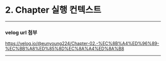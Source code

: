 # 2. Chapter 실행 컨텍스트
---

### velog url 첨부

https://velog.io/@eunyoung224/Chapter-02.-%EC%8B%A4%ED%96%89-%EC%BB%A8%ED%85%8D%EC%8A%A4%ED%8A%B8

---
